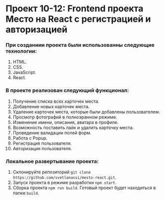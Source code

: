 # Проект 10-12: Frontend проекта Место на React с регистрацией и авторизацией

### При созданиии проекта были использованны следующие технологии:

1. HTML.
2. CSS.
3. JavaScript.
4. React.

### В проекте реализован следующий функционал:

1. Получение списка всех карточек места.
2. Добавление новых карточек места.
3. Удаление карточек места, которые были добавлены пользователем.
4. Просмотр фотографий в полноэранном режиме.
5. Изменение имени, описания, аватара в профиле.
6. Возможность поставить лайк и удалить карточку места.
7. Проведение валидации полей форм.
8. Работа с Popup.
9. Регистрация пользователя.
10. Авторизация пользователя.

### Локальное развертывание проекта:

1. Склонируйте репозиторий `git clone https://github.com/svetlanassi/mesto-react.git`.
2. Запуск проекта в режиме разработки `npm start`.
3. Сборка проекта `npm run build`. Готовый проект будет находиться в папке `build`.
